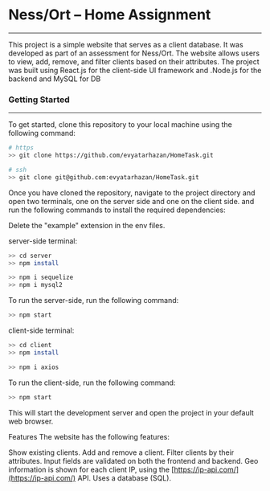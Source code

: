 # Ness/Ort – Home Assignment
---
This project is a simple website that serves as a client database. It was developed as part of an assessment for Ness/Ort. The website allows users to view, add, remove, and filter clients based on their attributes. The project was built using React.js for the client-side UI framework and .Node.js for the backend and MySQL for DB

### Getting Started
___
To get started, clone this repository to your local machine using the following command:
```bash
# https
>> git clone https://github.com/evyatarhazan/HomeTask.git

# ssh
>> git clone git@github.com:evyatarhazan/HomeTask.git
```
Once you have cloned the repository, navigate to the project directory
and open two terminals, one on the server side and one on the client side. and run the following commands to install the required dependencies:

Delete the "example" extension in the env files.

server-side terminal:
```bash
>> cd server
>> npm install

>> npm i sequelize
>> npm i mysql2
```

To run the server-side, run the following command:

```bash
>> npm start
```

client-side terminal:
```bash
>> cd client
>> npm install

>> npm i axios
```

To run the client-side, run the following command:

```bash
>> npm start
```


This will start the development server and open the project in your default web browser.

Features
The website has the following features:

Show existing clients.
Add and remove a client.
Filter clients by their attributes.
Input fields are validated on both the frontend and backend.
Geo information is shown for each client IP, using the [https://ip-api.com/](https://ip-api.com/) API.
Uses a database (SQL).
